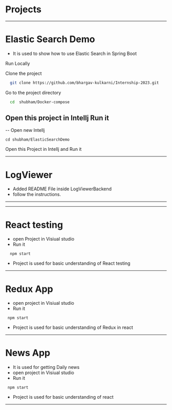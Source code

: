 
# Projects
---

# Elastic Search Demo

- It is used to show how to use Elastic Search in Spring Boot

 Run Locally

Clone the project

```bash
  git clone https://github.com/bhargav-kulkarni/Internship-2023.git
```

Go to the project directory


```bash
  cd  shubham/Docker-compose
```

Open this project in  Intellj 
Run it
--
--
Open new Intellj 

```
cd shubham/ElasticSearchDemo
```

Open this Project in Intellj
and Run it

---

#  LogViewer 
 - Added README File inside LogViewerBackend 
 - follow the instructions.


---
---

# React testing

- open Project in Visiual studio 
- Run it

```
  npm start
```
- Project is used for basic understanding of React testing


----
# Redux App
- open project in Visiual studio
- Run it

```
 npm start
```

- Project is used for basic understanding of Redux in react

---

# News App
- It is used for getting Daily news
- open project in Visiual studio
- Run it

```
 npm start
```

- Project is used for basic understanding of react
---